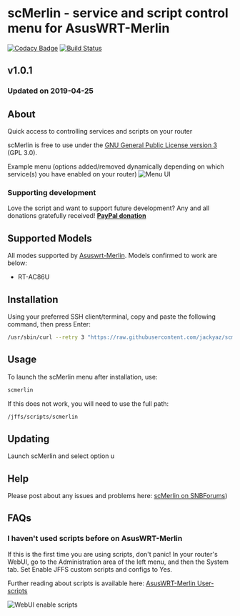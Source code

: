 # scMerlin - service and script control menu for AsusWRT-Merlin
[![Codacy Badge](https://api.codacy.com/project/badge/Grade/bfd397624cdf4803a465d4ae1530e7fe)](https://www.codacy.com/app/jackyaz/scMerlin?utm_source=github.com&amp;utm_medium=referral&amp;utm_content=jackyaz/scMerlin&amp;utm_campaign=Badge_Grade)
[![Build Status](https://travis-ci.com/jackyaz/scMerlin.svg?branch=master)](https://travis-ci.com/jackyaz/scMerlin)

## v1.0.1
### Updated on 2019-04-25
## About
Quick access to controlling services and scripts on your router

scMerlin is free to use under the [GNU General Public License version 3](https://opensource.org/licenses/GPL-3.0) (GPL 3.0).

Example menu (options added/removed dynamically depending on which service(s) you have enabled on your router)
![Menu UI](https://puu.sh/DjmJr/15b3000866.png)

### Supporting development
Love the script and want to support future development? Any and all donations gratefully received!
[**PayPal donation**](https://paypal.me/jackyaz21)

## Supported Models
All modes supported by [Asuswrt-Merlin](https://asuswrt.lostrealm.ca/about). Models confirmed to work are below:
*   RT-AC86U

## Installation
Using your preferred SSH client/terminal, copy and paste the following command, then press Enter:

```sh
/usr/sbin/curl --retry 3 "https://raw.githubusercontent.com/jackyaz/scmerlin/master/scmerlin.sh" -o "/jffs/scripts/scmerlin" && chmod 0755 /jffs/scripts/scmerlin && /jffs/scripts/scmerlin install
```

## Usage
To launch the scMerlin menu after installation, use:
```sh
scmerlin
```

If this does not work, you will need to use the full path:
```sh
/jffs/scripts/scmerlin
```

## Updating
Launch scMerlin and select option u

## Help
Please post about any issues and problems here: [scMerlin on SNBForums](https://www.snbforums.com/threads/scmerlin-service-and-script-control-menu-for-asuswrt-merlin.56277/))

## FAQs
### I haven't used scripts before on AsusWRT-Merlin
If this is the first time you are using scripts, don't panic! In your router's WebUI, go to the Administration area of the left menu, and then the System tab. Set Enable JFFS custom scripts and configs to Yes.

Further reading about scripts is available here: [AsusWRT-Merlin User-scripts](https://github.com/RMerl/asuswrt-merlin/wiki/User-scripts)

![WebUI enable scripts](https://puu.sh/A3wnG/00a43283ed.png)
